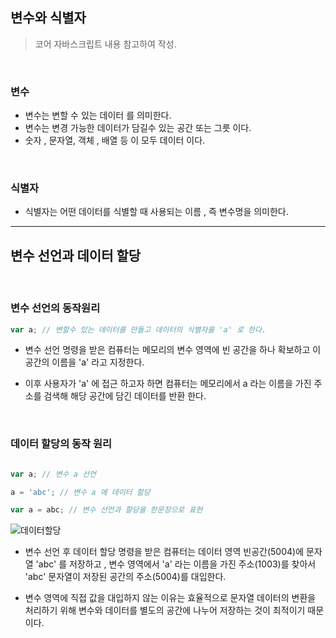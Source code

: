 ## 변수와 식별자
> 코어 자바스크립트 내용 참고하여 작성.
<br>

### 변수
- 변수는 변할 수 있는 데이터 를 의미한다.
- 변수는 변경 가능한 데이터가 담길수 있는 공간 또는 그릇 이다. 
- 숫자 , 문자열, 객체 , 배열 등 이 모두 데이터 이다. 

<br>

### 식별자 
- 식별자는 어떤 데이터를 식별할 때 사용되는 이름 , 즉 변수명을 의미한다. 
---
## 변수 선언과 데이터 할당
<br>

### 변수 선언의 동작원리
```javascript 
var a; // 변할수 있는 데이터를 만들고 데이터의 식별자를 'a' 로 한다. 
```
- 변수 선언 명령을 받은 컴퓨터는  메모리의 변수 영역에 빈 공간을 하나 확보하고 이 공간의 이름을 'a' 라고 지정한다. 

- 이후 사용자가 'a' 에 접근 하고자 하면 컴퓨터는 메모리에서 a 라는 이름을 가진 주소를 검색해 해당 공간에 담긴 데이터를 반환 한다. 

<br>

### 데이터 할당의 동작 원리
```javascript

var a; // 변수 a 선언 

a = 'abc'; // 변수 a 에 데이터 할당

var a = abc; // 변수 선언과 할당을 한문장으로 표현
```
![데이터할당](https://hsolemio-lee.github.io/assets/img/20200419/table1.PNG)

- 변수 선언 후 데이터 할당 명령을 받은 컴퓨터는 데이터 영역 빈공간(5004)에 문자열 'abc' 를 저장하고 , 변수 영역에서 'a' 라는 이름을 가진 주소(1003)를 찾아서 'abc' 문자열이 저장된 공간의 주소(5004)를 대입한다. 

- 변수 영역에 직접 값을 대입하지 않는 이유는 효율적으로 문자열 데이터의 변환을 처리하기 위해 변수와 데이터를 별도의 공간에 나누어 저장하는 것이 최적이기 때문이다. 

